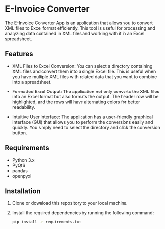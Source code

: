 # E-Invoice Converter

The E-Invoice Converter App is an application that allows you to convert XML files to Excel format efficiently. This tool is useful for processing and analyzing data contained in XML files and working with it in an Excel spreadsheet.

## Features

- XML Files to Excel Conversion: You can select a directory containing XML files and convert them into a single Excel file. This is useful when you have multiple XML files with related data that you want to combine into a spreadsheet.

- Formatted Excel Output: The application not only converts the XML files into an Excel format but also formats the output. The header row will be highlighted, and the rows will have alternating colors for better readability.

- Intuitive User Interface: The application has a user-friendly graphical interface (GUI) that allows you to perform the conversions easily and quickly. You simply need to select the directory and click the conversion button.

## Requirements

- Python 3.x
- PyQt6
- pandas
- openpyxl

## Installation

1. Clone or download this repository to your local machine.
2. Install the required dependencies by running the following command:

   ```bash
   pip install -r requirements.txt
